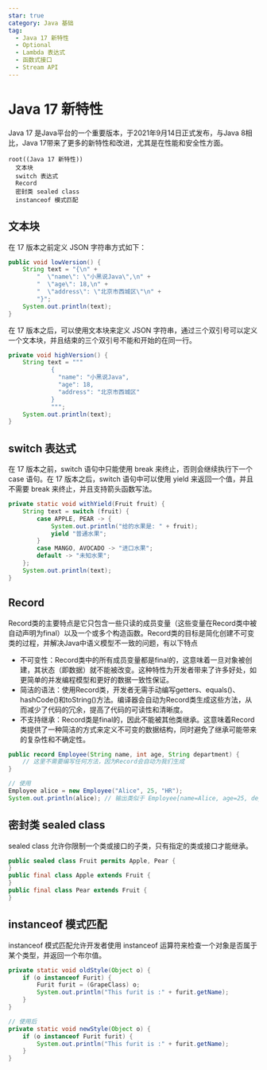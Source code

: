 ```yaml
---
star: true
category: Java 基础
tag:
  - Java 17 新特性
  - Optional
  - Lambda 表达式
  - 函数式接口
  - Stream API
---
```


# Java 17 新特性
Java 17 是Java平台的一个重要版本，于2021年9月14日正式发布，与Java 8相比，Java 17带来了更多的新特性和改进，尤其是在性能和安全性方面。

```mindmap
root((Java 17 新特性))
  文本块
  switch 表达式
  Record
  密封类 sealed class
  instanceof 模式匹配
```

## 文本块
在 17 版本之前定义 JSON 字符串方式如下：

```Java
public void lowVersion() {
    String text = "{\n" +
        "  \"name\": \"小黑说Java\",\n" +
        "  \"age\": 18,\n" +
        "  \"address\": \"北京市西城区\"\n" +
        "}";
    System.out.println(text);
}
```

在 17 版本之后，可以使用文本块来定义 JSON 字符串，通过三个双引号可以定义一个文本块，并且结束的三个双引号不能和开始的在同一行。

```Java
private void highVersion() {
    String text = """
            {
              "name": "小黑说Java",
              "age": 18,
              "address": "北京市西城区"
            }
            """;
    System.out.println(text);
}
```

## switch 表达式
在 17 版本之前，switch 语句中只能使用 break 来终止，否则会继续执行下一个 case 语句。在 17 版本之后，switch 语句中可以使用 yield 来返回一个值，并且不需要 break 来终止，并且支持箭头函数写法。

```Java
private static void withYield(Fruit fruit) {
    String text = switch (fruit) {
        case APPLE, PEAR -> {
            System.out.println("给的水果是: " + fruit);
            yield "普通水果";
        }
        case MANGO, AVOCADO -> "进口水果";
        default -> "未知水果";
    };
    System.out.println(text);
}
```
## Record
Record类的主要特点是它只包含一些只读的成员变量（这些变量在Record类中被自动声明为final）以及一个或多个构造函数。Record类的目标是简化创建不可变类的过程，并解决Java中语义模型不一致的问题，有以下特点 
- 不可变性：Record类中的所有成员变量都是final的，这意味着一旦对象被创建，其状态（即数据）就不能被改变。这种特性为开发者带来了许多好处，如更简单的并发编程模型和更好的数据一致性保证。
- 简洁的语法：使用Record类，开发者无需手动编写getters、equals()、hashCode()和toString()方法。编译器会自动为Record类生成这些方法，从而减少了代码的冗余，提高了代码的可读性和清晰度。
- 不支持继承：Record类是final的，因此不能被其他类继承。这意味着Record类提供了一种简洁的方式来定义不可变的数据结构，同时避免了继承可能带来的复杂性和不确定性。

```Java
public record Employee(String name, int age, String department) {
    // 这里不需要编写任何方法，因为Record会自动为我们生成
}

// 使用
Employee alice = new Employee("Alice", 25, "HR");
System.out.println(alice); // 输出类似于 Employee[name=Alice, age=25, department=HR]
```

## 密封类 sealed class
sealed class 允许你限制一个类或接口的子类，只有指定的类或接口才能继承。

```Java
public sealed class Fruit permits Apple, Pear {
}
public final class Apple extends Fruit {
}
public final class Pear extends Fruit {
}
```

## instanceof 模式匹配
instanceof 模式匹配允许开发者使用 instanceof 运算符来检查一个对象是否属于某个类型，并返回一个布尔值。

```Java
private static void oldStyle(Object o) {
    if (o instanceof Furit) {
        Furit furit = (GrapeClass) o;
        System.out.println("This furit is :" + furit.getName);
    }
}

// 使用后
private static void newStyle(Object o) {
    if (o instanceof Furit furit) {
        System.out.println("This furit is :" + furit.getName);
    }
}
```

